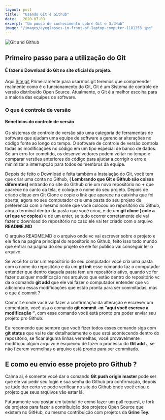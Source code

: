 ```yaml
---
layout: post
title:  "Usando Git e Github"
date:   2020-07-09
excerpt: "Um pouco de conhecimento sobre Git e GitHub"
image: "/images/eyeglasses-in-front-of-laptop-computer-1181253.jpg"
---
```


![Git and Github](https://miro.medium.com/max/700/1*D5zGIGFZoEO4uCTriOj4xg.jpeg)

## Primeiro passo para a utilização do Git
#### É fazer o Download do Git no site oficial do projeto.
Aqui [Site git](https://git-scm.com)
Primeiramente para usarmos git teremos que compreender realmente como é o funcionamento do Git, Git é um Sistema de controle de versão distribuído Open Source.
	Atualmente, o Git é a melhor escolha para a maioria das equipes de software.

### O que é controle de versão
#### Benefícios do controle de versão
Os sistemas de controle de versão são uma categoria de ferramentas de software que ajudam uma equipe de software a gerenciar alterações no código fonte ao longo do tempo. O software de controle de versão controla todas as modificações no código em um tipo especial de banco de dados. Se um erro for cometido, os desenvolvedores podem voltar no tempo e comparar versões anteriores do código para ajudar a corrigir o erro e minimizar a interrupção para todos os membros da equipe.

Depois de feito o Download e feita também a Instalação do Git, você tem que criar uma conta no Github, **( Lembrando que Git e Github são coisas diferentes)** entrando no site do Github crie um novo repositório no **+** que aparece no canto da tela, e coloque o nome do seu projeto. Depois de criado clique em Git Clone e copie o link que aparece na caixinha que foi aberta, agora no seu computador crie uma pasta do seu projeto de preferencia com o mesmo nome que você colocou no repositório do Github, abra o terminal dentro da pasta que você criou, e de um **git clone ( cole a url que vc copiou)** e de um enter, se tudo ocorrer corretamente ele vai fazer o download do repositório no caso ele vai ter criado com o arquivo **README.MD**

O arquivo README.MD é o arquivo onde vc vai escrever sobre o projeto e ele fica na pagina principal do repositório no Github, feito isso todo mundo que entrar na pagina do seu projeto se ele for publico vai conseguir ler o arquivo.

Se você for criar um repositório do seu computador você cria uma pasta com o nome do repositório e da um **git init** esse comando faz o computador entender que dentro daquela pasta tem um repositório ativo, quando vc for fazer qualquer modificação nos arquivos que estão dentro do repositório vc da o comando **git add** que ele vai fazer o computador entender que vc adicionou essas modificações que estão pronta para ser commitadas, más o que é commit ?

Commit é onde você vai fazer a confirmação da alteração e escrever um comentário, você usa o comando **git commit -m “aqui você escreve a modificação “**, com esse comando você está pronto pra poder enviar seu projeto pro Github.

Eu recomendo que sempre que você fizer todos esses comando siga com **git status** que vai te dar detalhadamente o que está acontecendo dentro do repositório, se ficar alguma linhas vermelhas, você provavelmente modificou algum arquivo e esqueceu de fazer o processo do **Git add .**, se não ficarem vermelhas o arquivo está pronto para ser commitado.

## E como eu envio esse projeto pro Github ?
Calma ai, é somente você dar o comando **Git push origin master** pode ser que ele vai pedir seu login e sua senha do Github pra confirmação, depois se tudo der certo vc pode verificar no site do Github onde você criou o projeto que seus arquivos vão estar lá.

Futuramente vou postar um tutorial de como fazer um pull request, e fork de projetos para fazer a contribuição dos projetos Open Source que existem no GitHub, ou mesmo contribuição com projetos da **Grine Tey.**
